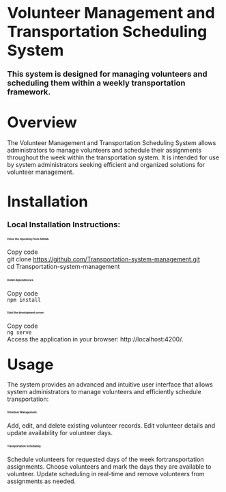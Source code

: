 # <span style="font-size: 36px; font-weight: bold;">Volunteer Management and Transportation Scheduling System</span>

### <span style="font-size: 18px;">This system is designed for managing volunteers and scheduling them within a weekly transportation framework.</span>

# <span style="font-size: 35px; font-weight: bold;">Overview</span>
<span>The Volunteer Management and Transportation Scheduling System allows administrators to manage volunteers and schedule their assignments throughout the week within the transportation system. It is intended for use by system administrators seeking efficient and organized solutions for volunteer management.</span>

# <span style="font-size: 35px; font-weight: bold;">Installation</span>
### <span style="font-size: 18px;">Local Installation Instructions:</span>
#### <span style="font-size: 6px;">Clone the repository from GitHub:</span>
Copy code<br>
git clone https://github.com/Transportation-system-management.git<br>
cd Transportation-system-management<br>
#### <span style="font-size: 6px;">Install dependencies:</span><br>
Copy code<br>
`npm install`<br>
#### <span style="font-size: 6px;">Start the development server:</span><br>
Copy code<br>
`ng serve`<br>
Access the application in your browser: http://localhost:4200/.

## <span style="font-size: 35px; font-weight: bold;">Usage</span>
<span>The system provides an advanced and intuitive user interface that allows system administrators to manage volunteers and efficiently schedule transportation:</span><br>
#### <span style="font-size: 6px;">Volunteer Management:</span>
Add, edit, and delete existing volunteer records. Edit volunteer details and update availability for volunteer days.<br>
#### <span style="font-size: 6px;">Transportation Scheduling:</span>
Schedule volunteers for requested days of the week fortransportation assignments. Choose volunteers and mark the days they are available to volunteer. Update scheduling in real-time and remove volunteers from assignments as needed.
